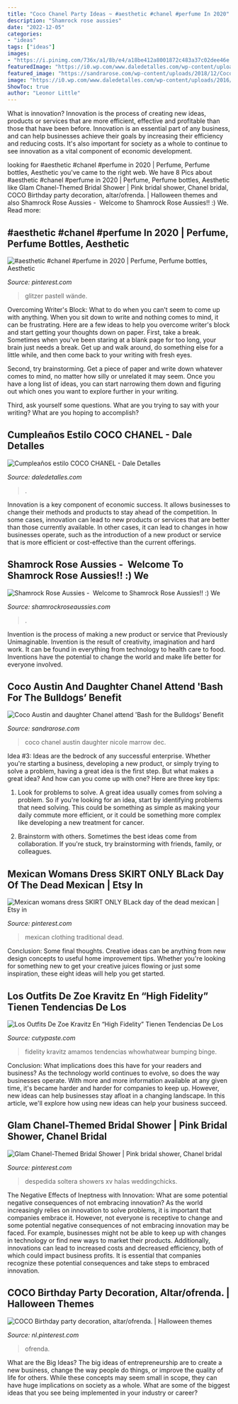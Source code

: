 ```yaml
---
title: "Coco Chanel Party Ideas ~ #aesthetic #chanel #perfume In 2020"
description: "Shamrock rose aussies"
date: "2022-12-05"
categories:
- "ideas"
tags: ["ideas"]
images:
- "https://i.pinimg.com/736x/a1/8b/e4/a18be412a8001872c483a37c02dee46e.jpg"
featuredImage: "https://i0.wp.com/www.daledetalles.com/wp-content/uploads/2016/03/2-5.jpg?resize=480%2C640"
featured_image: "https://sandrarose.com/wp-content/uploads/2018/12/Coco-Austin-Chanel-Nicole-Marrow-wenn35754833.jpg"
image: "https://i0.wp.com/www.daledetalles.com/wp-content/uploads/2016/03/2-5.jpg?resize=480%2C640"
ShowToc: true
author: "Leonor Little"
---
```



What is innovation?
Innovation is the process of creating new ideas, products or services that are more efficient, effective and profitable than those that have been before. Innovation is an essential part of any business, and can help businesses achieve their goals by increasing their efficiency and reducing costs. It's also important for society as a whole to continue to see innovation as a vital component of economic development.

	

		
looking for #aesthetic #chanel #perfume in 2020 | Perfume, Perfume bottles, Aesthetic you've came to the right web. We have 8 Pics about #aesthetic #chanel #perfume in 2020 | Perfume, Perfume bottles, Aesthetic like Glam Chanel-Themed Bridal Shower | Pink bridal shower, Chanel bridal, COCO Birthday party decoration, altar/ofrenda. | Halloween themes and also Shamrock Rose Aussies - ﻿﻿﻿ Welcome to Shamrock Rose Aussies!! :) We. Read more:
		
    
## #aesthetic #chanel #perfume In 2020 | Perfume, Perfume Bottles, Aesthetic

<img loading=lazy src="https://i.pinimg.com/736x/95/73/02/957302c9206a47824bcdf88d5db0ceb5.jpg" onerror="this.onerror=null;this.src='https://tse1.mm.bing.net/th?id=OIP.5dXCKp14WXxpj0vWOcnbBAHaGu&amp;pid=15.1';" alt="#aesthetic #chanel #perfume in 2020 | Perfume, Perfume bottles, Aesthetic">

_Source: pinterest.com_

>glitzer pastell wände. 

	

Overcoming Writer's Block: What to do when you can't seem to come up with anything.
When you sit down to write and nothing comes to mind, it can be frustrating. Here are a few ideas to help you overcome writer's block and start getting your thoughts down on paper.
First, take a break. Sometimes when you've been staring at a blank page for too long, your brain just needs a break. Get up and walk around, do something else for a little while, and then come back to your writing with fresh eyes.

Second, try brainstorming. Get a piece of paper and write down whatever comes to mind, no matter how silly or unrelated it may seem. Once you have a long list of ideas, you can start narrowing them down and figuring out which ones you want to explore further in your writing.

Third, ask yourself some questions. What are you trying to say with your writing? What are you hoping to accomplish?

    
## Cumpleaños Estilo COCO CHANEL - Dale Detalles

<img loading=lazy src="https://i0.wp.com/www.daledetalles.com/wp-content/uploads/2016/03/2-5.jpg?resize=480%2C640" onerror="this.onerror=null;this.src='https://tse3.mm.bing.net/th?id=OIP.XUPyWxM1wBX3hkA7OqRMvAHaJ4&amp;pid=15.1';" alt="Cumpleaños estilo COCO CHANEL - Dale Detalles">

_Source: daledetalles.com_

>. 

	

Innovation is a key component of economic success. It allows businesses to change their methods and products to stay ahead of the competition. In some cases, innovation can lead to new products or services that are better than those currently available. In other cases, it can lead to changes in how businesses operate, such as the introduction of a new product or service that is more efficient or cost-effective than the current offerings.

    
## Shamrock Rose Aussies - ﻿﻿﻿ Welcome To Shamrock Rose Aussies!! :) We

<img loading=lazy src="http://shamrockroseaussies.com/yahoo_site_admin/assets/images/DSC_0653.312125158_std.JPG" onerror="this.onerror=null;this.src='https://tse1.mm.bing.net/th?id=OIP.iNU_nGszT2dKuUHeIfpu2wHaFJ&amp;pid=15.1';" alt="Shamrock Rose Aussies - ﻿﻿﻿ Welcome to Shamrock Rose Aussies!! :) We">

_Source: shamrockroseaussies.com_

>. 

	

Invention is the process of making a new product or service that Previously Unimaginable. Invention is the result of creativity, imagination and hard work. It can be found in everything from technology to health care to food. Inventions have the potential to change the world and make life better for everyone involved.

    
## Coco Austin And Daughter Chanel Attend &#039;Bash For The Bulldogs’ Benefit

<img loading=lazy src="https://sandrarose.com/wp-content/uploads/2018/12/Coco-Austin-Chanel-Nicole-Marrow-wenn35754833.jpg" onerror="this.onerror=null;this.src='https://tse2.mm.bing.net/th?id=OIP.DxLHnXvfVhbQBDUuGGDOewHaKj&amp;pid=15.1';" alt="Coco Austin and daughter Chanel attend &#039;Bash for the Bulldogs’ Benefit">

_Source: sandrarose.com_

>coco chanel austin daughter nicole marrow dec. 

	

Idea #3:
Ideas are the bedrock of any successful enterprise. Whether you're starting a business, developing a new product, or simply trying to solve a problem, having a great idea is the first step.
But what makes a great idea? And how can you come up with one? Here are three key tips:

1. Look for problems to solve. A great idea usually comes from solving a problem. So if you're looking for an idea, start by identifying problems that need solving. This could be something as simple as making your daily commute more efficient, or it could be something more complex like developing a new treatment for cancer.

2. Brainstorm with others. Sometimes the best ideas come from collaboration. If you're stuck, try brainstorming with friends, family, or colleagues.

    
## Mexican Womans Dress SKIRT ONLY BLack Day Of The Dead Mexican | Etsy In

<img loading=lazy src="https://i.pinimg.com/736x/58/ab/29/58ab29154e471d78ab7152cb34e27547.jpg" onerror="this.onerror=null;this.src='https://tse2.mm.bing.net/th?id=OIP.QaYC4JjcjIsPDDJsbiBL_wHaOj&amp;pid=15.1';" alt="Mexican womans dress SKIRT ONLY BLack day of the dead mexican | Etsy in">

_Source: pinterest.com_

>mexican clothing traditional dead. 

	

Conclusion: Some final thoughts.
Creative ideas can be anything from new design concepts to useful home improvement tips. Whether you're looking for something new to get your creative juices flowing or just some inspiration, these eight ideas will help you get started.

    
## Los Outfits De Zoe Kravitz En “High Fidelity” Tienen Tendencias De Los

<img loading=lazy src="https://www.cutypaste.com/wp-content/uploads/2020/04/high-fidelity-outfits-286703-1586487282484-image.500x0c.jpg" onerror="this.onerror=null;this.src='https://tse4.mm.bing.net/th?id=OIP.nGy3kiY_HUm3w0w5c2Xz9QHaLH&amp;pid=15.1';" alt="Los Outfits De Zoe Kravitz En “High Fidelity” Tienen Tendencias De Los">

_Source: cutypaste.com_

>fidelity kravitz amamos tendencias whowhatwear bumping binge. 

	

Conclusion: What implications does this have for your readers and business?
As the technology world continues to evolve, so does the way businesses operate. With more and more information available at any given time, it's became harder and harder for companies to keep up. However, new ideas can help businesses stay afloat in a changing landscape. In this article, we'll explore how using new ideas can help your business succeed.

    
## Glam Chanel-Themed Bridal Shower | Pink Bridal Shower, Chanel Bridal

<img loading=lazy src="https://i.pinimg.com/736x/59/55/20/595520b677491346f1b3787531882610.jpg" onerror="this.onerror=null;this.src='https://tse2.mm.bing.net/th?id=OIP.vD_a-Wculp1E3K9WvGbNGgHaLF&amp;pid=15.1';" alt="Glam Chanel-Themed Bridal Shower | Pink bridal shower, Chanel bridal">

_Source: pinterest.com_

>despedida soltera showers xv halas weddingchicks. 

	

The Negative Effects of Ineptness with Innovation: What are some potential negative consequences of not embracing innovation?
As the world increasingly relies on innovation to solve problems, it is important that companies embrace it. However, not everyone is receptive to change and some potential negative consequences of not embracing innovation may be faced. For example, businesses might not be able to keep up with changes in technology or find new ways to market their products. Additionally, innovations can lead to increased costs and decreased efficiency, both of which could impact business profits. It is essential that companies recognize these potential consequences and take steps to embraced innovation.

    
## COCO Birthday Party Decoration, Altar/ofrenda. | Halloween Themes

<img loading=lazy src="https://i.pinimg.com/736x/a1/8b/e4/a18be412a8001872c483a37c02dee46e.jpg" onerror="this.onerror=null;this.src='https://tse4.mm.bing.net/th?id=OIP.DxvgtqFcxBmpvlZ6byvhDgHaGE&amp;pid=15.1';" alt="COCO Birthday party decoration, altar/ofrenda. | Halloween themes">

_Source: nl.pinterest.com_

>ofrenda. 

	

What are the Big Ideas?
The big ideas of entrepreneurship are to create a new business, change the way people do things, or improve the quality of life for others. While these concepts may seem small in scope, they can have huge implications on society as a whole. What are some of the biggest ideas that you see being implemented in your industry or career?

